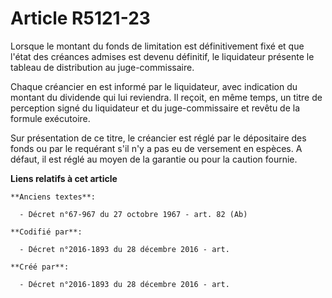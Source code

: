 # Article R5121-23

Lorsque le montant du fonds de limitation est définitivement fixé et que l'état des créances admises est devenu définitif, le
liquidateur présente le tableau de distribution au juge-commissaire.

Chaque créancier en est informé par le liquidateur, avec indication du montant du dividende qui lui reviendra. Il reçoit, en
même temps, un titre de perception signé du liquidateur et du juge-commissaire et revêtu de la formule exécutoire.

Sur présentation de ce titre, le créancier est réglé par le dépositaire des fonds ou par le requérant s'il n'y a pas eu de
versement en espèces. A défaut, il est réglé au moyen de la garantie ou pour la caution fournie.

**Liens relatifs à cet article**

	**Anciens textes**:

	  - Décret n°67-967 du 27 octobre 1967 - art. 82 (Ab)

	**Codifié par**:

	  - Décret n°2016-1893 du 28 décembre 2016 - art.

	**Créé par**:

	  - Décret n°2016-1893 du 28 décembre 2016 - art.
